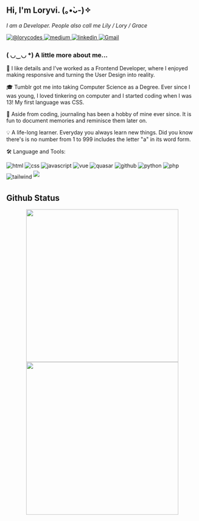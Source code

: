 <h2> Hi, I'm Loryvi.  (｡•̀ᴗ-)✧ </h2>
<p>
   <span><em>I am a Developer. People also call me Lily / Lory / Grace</em> </span> 
</p>
<p>
  <a href="https://twitter.com/lorycodes" target="_blank">
    <img src=https://img.shields.io/badge/@lorycodes-%23131417.svg?&style=for-the-badge&logo=x&logoColor=white alt=@lorycodes style="margin-bottom: 5px;" />
  </a>
  <a href="https://medium.com/@loryvi" target="_blank">
    <img src=https://img.shields.io/badge/@loryvi-%23292929.svg?&style=for-the-badge&logo=medium&logoColor=white alt=medium style="margin-bottom: 5px;" />
  </a>   
  <a href="https://linkedin.com/in/loryvi" target="_blank">
    <img src=https://img.shields.io/badge/@loryvi-%23292929.svg?&style=for-the-badge&logo=linkedin&logoColor=white alt=linkedin style="margin-bottom: 5px;" />
  </a>
  <a href="mailto:contact.loryvi@gmail.com">
    <img alt="Gmail" src=https://img.shields.io/badge/@loryvi-%23292929.svg?&style=for-the-badge&logo=gmail&logoColor=white alt=linkedin style="margin-bottom: 5px;"/>
  </a>
</p>

### ( ◡‿◡ *) A little more about me...  
<p>🔭 I like details and I’ve worked as a Frontend Developer, where I enjoyed making responsive and turning the User Design into reality. </p>
<p>🎓 Tumblr got me into taking Computer Science as a Degree. Ever since I was young, I loved tinkering on computer and I started coding when I was 13! My first language was CSS. </p>
<p>🎨 Aside from coding, journaling has been a hobby of mine ever since. It is fun to document memories and reminisce them later on. </p>
<p>💡 A life-long learner. Everyday you always learn new things. Did you know there's is no number from 1 to 999 includes the letter "a" in its word form.  </p>

🛠️ Language and Tools:
 <div>
  <img src=https://img.shields.io/badge/html-%23131417.svg?&style=for-the-badge&logo=html&logoColor=white alt=html style="margin-bottom: 5px;" />
  <img src=https://img.shields.io/badge/css-%23131417.svg?&style=for-the-badge&logo=css&logoColor=white alt=css style="margin-bottom: 5px;" />
   <img src=https://img.shields.io/badge/javascript-%23131417.svg?&style=for-the-badge&logo=javascript&logoColor=white alt=javascript style="margin-bottom: 5px;" />
   <img src=https://img.shields.io/badge/vue-%23131417.svg?&style=for-the-badge&logo=vue&logoColor=white alt=vue style="margin-bottom: 5px;" />
   <img src=https://img.shields.io/badge/quasar-%23131417.svg?&style=for-the-badge&logo=quasar&logoColor=white alt=quasar style="margin-bottom: 5px;" />
   <img src=https://img.shields.io/badge/github-%23131417.svg?&style=for-the-badge&logo=github&logoColor=white alt=github style="margin-bottom: 5px;" />
   <img src=https://img.shields.io/badge/python-%23131417.svg?&style=for-the-badge&logo=python&logoColor=white alt=python style="margin-bottom: 5px;" />
   <img src=https://img.shields.io/badge/php-%23131417.svg?&style=for-the-badge&logo=php&logoColor=white alt=php style="margin-bottom: 5px;" />
   <img src=https://img.shields.io/badge/tailwind-%23131417.svg?&style=for-the-badge&logo=tailwind&logoColor=white alt=tailwind style="margin-bottom: 5px;" />
  <img src=https://img.shields.io/badge/Csharp-%23131417.svg?&style=for-the-badge&logo=Csharp&logoColor=white style="margin-bottom: 5px;" />
</div>

<h2 align="start">Github Status</h2>

<div align="center" >
  <div>
    <a href="https://github.com/loryvi" title="Go to Source">
      <img width=400 src="https://github-readme-stats.vercel.app/api?username=loryvi&show_icons=true&theme=transparent&hide_border=true&hide=contribs&hide_rank=true" />
    </a>
    <a href="https://github.com/loryvi" title="Go to Source">
      <img width=400 src="https://streak-stats.demolab.com/?user=loryvi&theme=transparent&hide_border=true" />
    </a>
  </div>
</div>  
